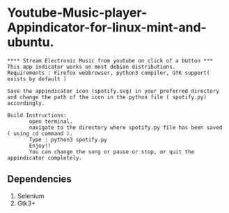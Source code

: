 # Youtube-Music-player-Appindicator-for-linux-mint-and-ubuntu.
    **** Stream Electronic Music from youtube on click of a button ***
    This app indicator works on most debian distributions.
    Requirements : Firefox webbrowser, python3 compiler, GTK support( exists by default )
    
    Save the appindicator icon (spotify.svg) in your preferred directory and change the path of the icon in the python file ( spotify.py) accordingly.
    
    Build Instructions:
           open terminal.
           navigate to the directory where spotify.py file has been saved ( using cd command ).
           Type : python3 spotify.py
           Enjoy!!
           You can change the song or pause or stop, or quit the appindicator completely. 


## Dependencies 
1. Selenium 
2. Gtk3+
